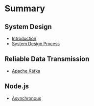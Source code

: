 # Summary

## System Design

* [Introduction](README.md)
* [System Design Process](system-design-process.md)

## Reliable Data Transmission

* [Apache Kafka](reliability-data-transmission/apache-kafka.md)

## Node.js

* [Asynchronous](nodejs/asynchronous.md)

